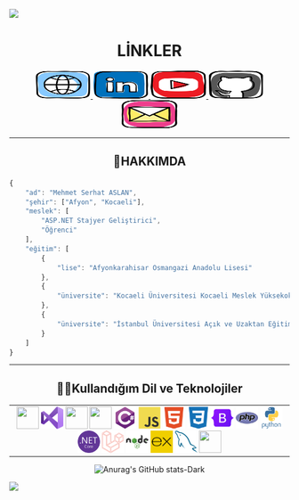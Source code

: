 <p>
    <img
        src="https://capsule-render.vercel.app/api?type=waving&height=200&color=gradient&text=Mehmet%20Serhat-nl-ASLAN&animation=twinkling&reversal=false%C2%A7ion=header&textBg=false&fontAlign=50&fontSize=40&fontColor=ffffff"></img>
</p>

<h1 align="center">
    LİNKLER
</h1>

<p align="center">
    <a href="https://benserhat.live/">
        <img height="50" width="100"
            src="./assets/1873909_world_social media_earth_website_world wide web_icon.svg" >
    </a>
    <a href="https://www.linkedin.com/in/mehmet-serhat-aslan-58272b28a/">
        <img height="50" width="100" src="./assets/1727490_linkedin_social media_job_network_icon.svg" >
    </a>
    <a href="https://www.youtube.com/@metamsa">
        <img height="50" width="100" src="./assets/1543314_network_youtube_social media_icon.svg" >
    </a>
    <a href="https://github.com/MetaMsa">
        <img height="50" width="100" src="./assets/1872635_social media_software_github_open source_developer_icon.svg" >
    </a>
    <a href="mailto:mserhataslan@hotmail.com">
        <img height="50" width="100" src="./assets/5066047_communication_email_envelope_letter_mail_icon.svg" >
    </a>
</p>

---

<h2 align="center">💁HAKKIMDA</h2>

```javascript
{
    "ad": "Mehmet Serhat ASLAN",
    "şehir": ["Afyon", "Kocaeli"],
    "meslek": [
        "ASP.NET Stajyer Geliştirici",
        "Öğrenci"
    ],
    "eğitim": [
        {
            "lise": "Afyonkarahisar Osmangazi Anadolu Lisesi"
        },
        {
            "üniversite": "Kocaeli Üniversitesi Kocaeli Meslek Yüksekokulu Bilgisayar Programcılığı"
        },
        {
            "üniversite": "İstanbul Üniversitesi Açık ve Uzaktan Eğitim Fakültesi Web Tasarımı ve Kodlama"
        }
    ]
}
```

---

<h2 align="center">👨‍💻Kullandığım Dil ve Teknolojiler</h2>
<table>
  <tr align="center">
    <td>
      <img src="https://cdn.jsdelivr.net/gh/devicons/devicon/icons/vscode/vscode-original.svg" width="40" height="40"/>
      <img src="https://raw.githubusercontent.com/devicons/devicon/refs/heads/master/icons/visualstudio/visualstudio-original.svg" width="40" height="40"/>
      <img src="https://cdn.jsdelivr.net/gh/devicons/devicon/icons/c/c-original.svg" width="40" height="40"/>
      <img src="https://cdn.jsdelivr.net/gh/devicons/devicon/icons/cplusplus/cplusplus-original.svg" width="40" height="40"/>
      <img src="https://raw.githubusercontent.com/devicons/devicon/refs/heads/master/icons/csharp/csharp-original.svg" width="40" height="40"/>
      <img src="https://raw.githubusercontent.com/devicons/devicon/master/icons/javascript/javascript-original.svg" width="40" height="40"/>
      <img src="https://raw.githubusercontent.com/devicons/devicon/refs/heads/master/icons/html5/html5-plain.svg" width="40" height="40"/>
      <img src="https://raw.githubusercontent.com/devicons/devicon/refs/heads/master/icons/css3/css3-plain.svg" width="40" height="40"/>
      <img src="https://raw.githubusercontent.com/devicons/devicon/refs/heads/master/icons/bootstrap/bootstrap-original.svg" width="40" height="40"/>
      <img src="https://raw.githubusercontent.com/devicons/devicon/refs/heads/master/icons/php/php-original.svg" width="40" height="40"/>
      <img src="https://raw.githubusercontent.com/devicons/devicon/master/icons/python/python-original-wordmark.svg" width="40" height="40"/>
      <img src="https://raw.githubusercontent.com/devicons/devicon/refs/heads/master/icons/dotnetcore/dotnetcore-original.svg" width="40" height="40"/>
      <img src="https://raw.githubusercontent.com/devicons/devicon/refs/heads/master/icons/laravel/laravel-line.svg" width="40" height="40"/>
      <img src="https://raw.githubusercontent.com/devicons/devicon/refs/heads/master/icons/nodejs/nodejs-original-wordmark.svg" width="40" height="40"/>
      <img src="./assets/express-js1720895488.logowik.com.webp" width="40" height="40"/>
      <img src="https://raw.githubusercontent.com/devicons/devicon/refs/heads/master/icons/mysql/mysql-original.svg" width="40" height="40"/>
      <img src="https://cdn.jsdelivr.net/gh/devicons/devicon@latest/icons/nextjs/nextjs-original.svg" width="40" height="40"/>
    </td>
  </tr>
</table>

<p align="center">
    <img src="https://github-readme-stats.vercel.app/api/top-langs/?username=metamsa&layout=donut-vertical&langs_count=20&theme=dark" alt="Anurag's GitHub stats-Dark">
</p>

<p>
    <img
        src="https://capsule-render.vercel.app/api?type=waving&height=100&color=gradient&section=footer"></img>
</p>

